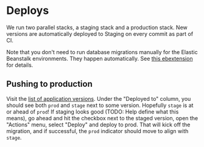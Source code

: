 # Deploys

We run two parallel stacks, a staging stack and a production stack. New versions are automatically deployed to Staging on every commit as part of CI.

Note that you don't need to run database migrations manually for the Elastic Beanstalk environments. They happen automatically. See [this ebextension](https://github.com/COVID19Tracking/covid-publishing-api/blob/master/.ebextensions/00_post_migrate.config) for details.

## Pushing to production

Visit the [list of application versions](https://console.aws.amazon.com/elasticbeanstalk/home?region=us-east-1#/application/versions?applicationName=covid-publishing-api). Under the "Deployed to" column, you should see both `prod` and `stage` next to some version. Hopefully `stage` is at or ahead of `prod`! If staging looks good (TODO: Help define what this means), go ahead and hit the checkbox next to the staged version, open the "Actions" menu, select "Deploy" and deploy to prod. That will kick off the migration, and if successful, the `prod` indicator should move to align with `stage`.
